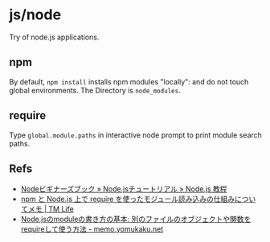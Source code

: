js/node
=======

Try of node.js applications.


npm
---

By default, `npm install` installs npm modules "locally": and do not touch
global environments.
The Directory is `node_modules`.


require
-------

Type `global.module.paths` in interactive node prompt to print module search
paths.


Refs
-----
* [Nodeビギナーズブック » Node.jsチュートリアル » Node.js 教程](http://www.nodebeginner.org/index-jp.html)
* [npm と Node.js 上で require を使ったモジュール読み込みの仕組みについてメモ | TM Life](http://tmlife.net/programming/javascript/npm-node-js-require-module-memo.html)
* [Node.jsのmoduleの書き方の基本: 別のファイルのオブジェクトや関数をrequireして使う方法 - memo.yomukaku.net](http://memo.yomukaku.net/entries/jbjiYnP)
